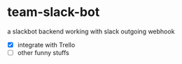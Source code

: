 # team-slack-bot
a slackbot backend working with slack outgoing webhook

- [x] integrate with Trello
- [ ] other funny stuffs
